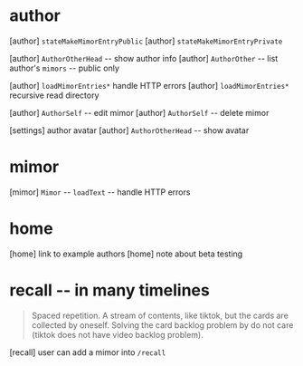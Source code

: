 # author

[author] `stateMakeMimorEntryPublic`
[author] `stateMakeMimorEntryPrivate`

[author] `AuthorOtherHead` -- show author info
[author] `AuthorOther` -- list author's `mimors` -- public only

[author] `loadMimorEntries*` handle HTTP errors
[author] `loadMimorEntries*` recursive read directory

[author] `AuthorSelf` -- edit mimor
[author] `AuthorSelf` -- delete mimor

[settings] author avatar
[author] `AuthorOtherHead` -- show avatar

# mimor

[mimor] `Mimor` -- `loadText` -- handle HTTP errors

# home

[home] link to example authors
[home] note about beta testing

# recall -- in many timelines

> Spaced repetition. A stream of contents, like tiktok, but the cards
> are collected by oneself. Solving the card backlog problem by do not
> care (tiktok does not have video backlog problem).

[recall] user can add a mimor into `/recall`

